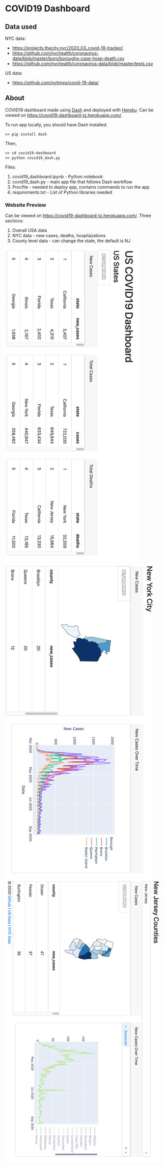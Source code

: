 # COVID19 Dashboard

## Data used

NYC data:
* https://projects.thecity.nyc/2020_03_covid-19-tracker/
* https://github.com/nychealth/coronavirus-data/blob/master/boro/boroughs-case-hosp-death.csv
* https://github.com/nychealth/coronavirus-data/blob/master/tests.csv

US data:
* https://github.com/nytimes/covid-19-data/

## About
COVID19 dashboard made using [Dash](https://plotly.com/dash/) and deployed with [Heroku](https://www.heroku.com/python). Can be viewed on https://covid19-dashboard-tz.herokuapp.com/.

To run app locally, you should have Dash installed.
```
>> pip install dash
```
Then,
```
>> cd covid19-dashboard
>> python covid19_dash.py
```

Files:
1. covid19_dashboard.ipynb - Python notebook 
2. covid19_dash.py - main app file that follows Dash workflow
3. Procfile - needed to deploy app, contains commands to run the app
4. requirements.txt - List of Python libraries needed

### Website Preview
Can be viewed on https://covid19-dashboard-tz.herokuapp.com/.
Three sections:
1. Overall USA data
2. NYC data - new cases, deaths, hospilazations
3. County level data - can change the state, the default is NJ

![USA overall data](https://github.com/tlzhu19/covid19-dashboard/blob/master/images/image_1.png)
![NYC data](https://github.com/tlzhu19/covid19-dashboard/blob/master/images/image_2.png)
![County data](https://github.com/tlzhu19/covid19-dashboard/blob/master/images/image_3.png)
